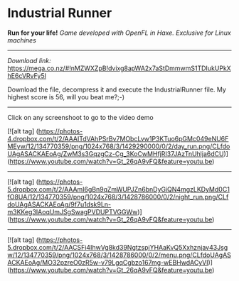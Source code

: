 Industrial Runner
==================================================
**Run for your life!**
*Game developed with OpenFL in Haxe. Exclusive for Linux machines*

***

*Download link:*
        https://mega.co.nz/#!nMZWXZpB!dvixg8apWA2x7aStDmmwmS1TDIukUPkXhE6cVRvFy5I
 

Download the file, decompress it and execute the IndustrialRunner file.
My highest score is 56, will you beat me?;-)

***

Click on any screenshoot to go to the video demo

[![alt tag] (https://photos-4.dropbox.com/t/2/AAAITdVAhPSrBv7MObcLvw1P3KTuo6pGMc049eNU6FMEyw/12/134770359/png/1024x768/3/1429290000/0/2/day_run.png/CLfdoUAgASACKAEoAg/ZwM3s3GqzgCz-Cg_3KoCwMHfjRI37JAzTnUhlja6dCU)] (https://www.youtube.com/watch?v=Gt_26qA9vFQ&feature=youtu.be)

***

[![alt tag] (https://photos-5.dropbox.com/t/2/AAAmI6gBn9qZmWUPJZn6bnDyGiQN4mgzLKDyMd0C1fO8UA/12/134770359/png/1024x768/3/1428786000/0/2/night_run.png/CLfdoUAgASACKAEoAg/9f7u1dsk9Ln-m3KKeg3IAoqUmJSgSwagPVDUPTVGGWw)] (https://www.youtube.com/watch?v=Gt_26qA9vFQ&feature=youtu.be)

***

[![alt tag] (https://photos-5.dropbox.com/t/2/AACSFi4IhwVg8kd39NgtzspjYHAaKvQ5Xxhznjav43Jsgw/12/134770359/png/1024x768/3/1428786000/0/2/menu.png/CLfdoUAgASACKAEoAg/MO32pzreO0zR5w-v79LgqCgbzo167mg-wEBHwdACyVI)] (https://www.youtube.com/watch?v=Gt_26qA9vFQ&feature=youtu.be)
